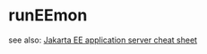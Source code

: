 # runEEmon

see also: [Jakarta EE application server cheat sheet](https://rieckpil.de/cheatsheet-java-jakarta-ee-application-servers/)
